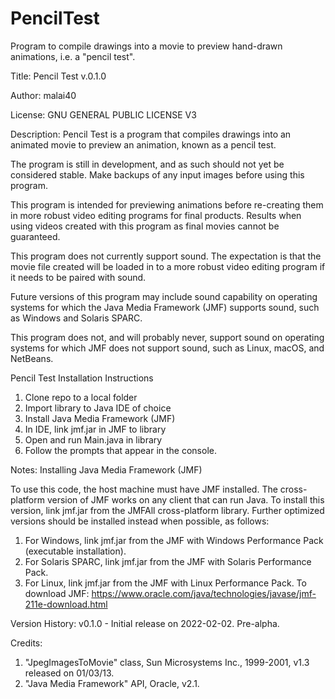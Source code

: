 # PencilTest
Program to compile drawings into a movie to preview hand-drawn animations, i.e. a "pencil test".

Title: Pencil Test v.0.1.0
 
Author: malai40
 
License: GNU GENERAL PUBLIC LICENSE V3
 
Description:
Pencil Test is a program that compiles drawings into an animated movie to 
preview an animation, known as a pencil test. 
 	
The program is still in development, and as such should not yet be considered stable. Make backups of any input images before using this program.
 	
This program is intended for previewing animations before re-creating them in more robust video editing programs for final products. Results when using videos created with this program as final movies cannot be guaranteed.
 
This program does not currently support sound. The expectation is that the movie file created will be loaded in to a more robust video editing program if it needs to be paired with sound. 

Future versions of this program may include sound capability on operating systems for which the Java Media Framework (JMF) supports sound, such as Windows and Solaris SPARC.
 
This program does not, and will probably never, support sound on operating systems for which JMF does not support sound, such as Linux, macOS, and NetBeans. 
 
 Pencil Test Installation Instructions
 1) Clone repo to a local folder
 2) Import library to Java IDE of choice
 3) Install Java Media Framework (JMF)
 4) In IDE, link jmf.jar in JMF to library
 5) Open and run Main.java in library
 6) Follow the prompts that appear in the console.
 
 Notes: Installing Java Media Framework (JMF)
 
 To use this code, the host machine must have JMF installed. 
 The cross-platform version of JMF works on any client that can run Java. 
 To install this version, link jmf.jar from the JMFAll cross-platform library.
 Further optimized versions should be installed instead when possible, as follows:
 1) For Windows, link jmf.jar from the JMF with Windows Performance Pack (executable installation).
 2) For Solaris SPARC, link jmf.jar from the JMF with Solaris Performance Pack.
 3) For Linux, link jmf.jar from the JMF with Linux Performance Pack.
 To download JMF: https://www.oracle.com/java/technologies/javase/jmf-211e-download.html
 
Version History:
 v0.1.0 - Initial release on 2022-02-02. Pre-alpha.
 
 Credits:
 1) "JpegImagesToMovie" class, Sun Microsystems Inc., 1999-2001, v1.3 released on 01/03/13.
 2) "Java Media Framework" API, Oracle, v2.1.
